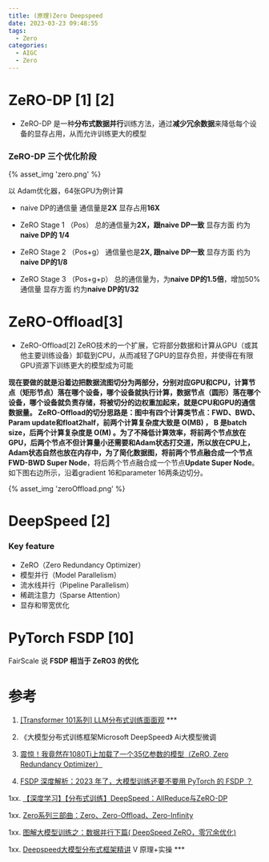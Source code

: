 ```yaml
---
title: (原理)Zero Deepspeed
date: 2023-03-23 09:48:55
tags:
  - Zero
categories: 
  - AIGC
  - Zero  
---
```


<p></p>
<!-- more -->


# ZeRO-DP [1] [2]
+ ZeRO-DP
  是一种**分布式数据并行**训练方法，通过**减少冗余数据**来降低每个设备的显存占用，从而允许训练更大的模型


### ZeRO-DP 三个优化阶段
{% asset_img 'zero.png' %}

以 Adam优化器，64张GPU为例计算

+ naive DP的通信量
通信量是**2X**
显存占用**16X**

+ ZeRO Stage 1 （Pos）
总的通信量为**2X，跟naive DP一致**
显存方面 约为**naive DP的 1/4**

+ ZeRO Stage 2 （Pos+g）
通信量也是**2X, 跟naive DP一致**
显存方面  约为**naive DP的1/8**

+ ZeRO Stage 3 （Pos+g+p）
总的通信量为，为**naive DP的1.5倍**，增加50%通信量
显存方面  约为**naive DP的1/32**

# ZeRO-Offload[3]
+ ZeRO-Offload[2]
ZeRO技术的一个扩展，它将部分数据和计算从GPU（或其他主要训练设备）卸载到CPU，从而减轻了GPU的显存负担，并使得在有限GPU资源下训练更大的模型成为可能


**现在要做的就是沿着边把数据流图切分为两部分，分别对应GPU和CPU，**计算节点（矩形节点）落在哪个设备，哪个设备就执行计算，数据节点（圆形）落在哪个设备，哪个设备就负责存储，将被切分的边权重加起来，就是CPU和GPU的通信数据量。
ZeRO-Offload的切分思路是：图中有四个计算类节点：**FWD、BWD、Param update和float2half**，前两个计算复杂度大致是 O(MB) ， B 是batch size，后两个计算复杂度是 O(M) 。为了不降低计算效率，**将前两个节点放在GPU，后两个节点不但计算量小还需要和Adam状态打交道，所以放在CPU上**，Adam状态自然也放在内存中，为了简化数据图，将前两个节点融合成一个节点**FWD-BWD Super Node**，将后两个节点融合成一个节点**Update Super Node**。如下图右边所示，沿着gradient 16和parameter 16两条边切分。

{% asset_img 'zeroOffload.png' %}


# DeepSpeed [2]
### Key feature
+  ZeRO（Zero Redundancy Optimizer）
+  模型并行（Model Parallelism）
+  流水线并行（Pipeline Parallelism）
+  稀疏注意力（Sparse Attention）
+  显存和带宽优化


# PyTorch FSDP [10]
FairScale 说 **FSDP 相当于 ZeRO3 的优化**


# 参考
1. [[Transformer 101系列] LLM分布式训练面面观](https://zhuanlan.zhihu.com/p/664604792) ***

2. 《大模型分布式训练框架Microsoft DeepSpeed》 Ai大模型微调

3. [震惊！我竟然在1080Ti上加载了一个35亿参数的模型（ZeRO, Zero Redundancy Optimizer）](https://blog.csdn.net/weixin_43336281/article/details/126475071)

10. [FSDP 深度解析：2023 年了，大模型训练还要不要用 PyTorch 的 FSDP ？](https://zhuanlan.zhihu.com/p/644133265)

1xx. [【深度学习】【分布式训练】DeepSpeed：AllReduce与ZeRO-DP](https://zhuanlan.zhihu.com/p/610587671)

1xx. [Zero系列三部曲：Zero、Zero-Offload、Zero-Infinity](https://blog.csdn.net/qq_18555105/article/details/130513812)

1xx. [图解大模型训练之：数据并行下篇( DeepSpeed ZeRO，零冗余优化)](https://zhuanlan.zhihu.com/p/618865052)

1xx. [Deepspeed大模型分布式框架精讲](https://www.bilibili.com/video/BV1mc411y7jW/)  V 原理+实操    *** 
